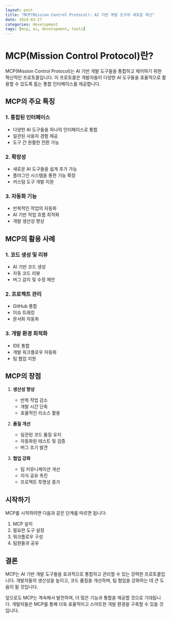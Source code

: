 ```yaml
---
layout: post
title: "MCP(Mission Control Protocol): AI 기반 개발 도구의 새로운 혁신"
date: 2024-03-27
categories: development
tags: [mcp, ai, development, tools]
---
```


# MCP(Mission Control Protocol)란?

MCP(Mission Control Protocol)는 AI 기반 개발 도구들을 통합하고 제어하기 위한 혁신적인 프로토콜입니다. 이 프로토콜은 개발자들이 다양한 AI 도구들을 효율적으로 활용할 수 있도록 돕는 통합 인터페이스를 제공합니다.

## MCP의 주요 특징

### 1. 통합된 인터페이스
- 다양한 AI 도구들을 하나의 인터페이스로 통합
- 일관된 사용자 경험 제공
- 도구 간 원활한 전환 가능

### 2. 확장성
- 새로운 AI 도구들을 쉽게 추가 가능
- 플러그인 시스템을 통한 기능 확장
- 커스텀 도구 개발 지원

### 3. 자동화 기능
- 반복적인 작업의 자동화
- AI 기반 작업 흐름 최적화
- 개발 생산성 향상

## MCP의 활용 사례

### 1. 코드 생성 및 리뷰
- AI 기반 코드 생성
- 자동 코드 리뷰
- 버그 감지 및 수정 제안

### 2. 프로젝트 관리
- GitHub 통합
- 이슈 트래킹
- 문서화 자동화

### 3. 개발 환경 최적화
- IDE 통합
- 개발 워크플로우 자동화
- 팀 협업 지원

## MCP의 장점

1. **생산성 향상**
   - 반복 작업 감소
   - 개발 시간 단축
   - 효율적인 리소스 활용

2. **품질 개선**
   - 일관된 코드 품질 유지
   - 자동화된 테스트 및 검증
   - 버그 조기 발견

3. **협업 강화**
   - 팀 커뮤니케이션 개선
   - 지식 공유 촉진
   - 프로젝트 투명성 증가

## 시작하기

MCP를 시작하려면 다음과 같은 단계를 따르면 됩니다:

1. MCP 설치
2. 필요한 도구 설정
3. 워크플로우 구성
4. 팀원들과 공유

## 결론

MCP는 AI 기반 개발 도구들을 효과적으로 통합하고 관리할 수 있는 강력한 프로토콜입니다. 개발자들의 생산성을 높이고, 코드 품질을 개선하며, 팀 협업을 강화하는 데 큰 도움이 될 것입니다.

앞으로도 MCP는 계속해서 발전하며, 더 많은 기능과 통합을 제공할 것으로 기대됩니다. 개발자들은 MCP를 통해 더욱 효율적이고 스마트한 개발 환경을 구축할 수 있을 것입니다.